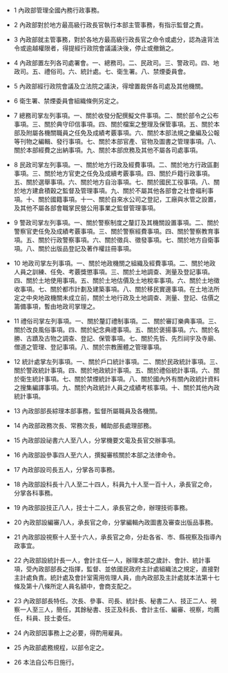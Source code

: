 * 1 內政部管理全國內務行政事務。

* 2 內政部對於地方最高級行政長官執行本部主管事務，有指示監督之責。

* 3 內政部就主管事務，對於各地方最高級行政長官之命令或處分，認為違背法令或逾越權限者，得提經行政院會議議決後，停止或撤銷之。

* 4 內政部置左列各司處署會。一、總務司。二、民政司。三、警政司。四、地政司。五、禮俗司。六、統計處。七、衛生署。八、禁煙委員會。

* 5 內政部經行政院會議及立法院之議決，得增置裁併各司處及其他機關。

* 6 衛生署、禁煙委員會組織條例另定之。

* 7 總務司掌左列事項。一、關於收發分配撰擬文件事項。二、關於部令之公布事項。三、關於典守印信事項。四、關於檔案之整理及保管事項。五、關於本部及附屬各機關職員之任免及成績考覈事項。六、關於本部法規之彙編及公報等刊物之編輯、發行事項。七、關於本部官產、官物及圖書之管理事項。八、關於本部經費之出納事項。九、關於本部庶務及其他不屬各司處事項。

* 8 民政司掌左列事項。一、關於地方行政及經費事項。二、關於地方行政區劃事項。三、關於地方官吏之任免及成續考覈事項。四、關於戶籍行政事項。五、關於選舉事項。六、關於地方自治事項。七、關於國民工役事項。八、關於地方建倉積穀之監督及管理事項。九、關於不屬其他各部會之社會福利事項。十、關於國籍事項。十一、關於自來水公司之登記，工廠與水管之設置，及其他不屬各部會職掌民營公用事業之監督管理事項。

* 9 警政司掌左列事項。一、關於警察制度之釐訂及其機關設置事項。二、關於警察官吏任免及成績考覈事項。三、關於警察經費事項。四、關於警察教育事項。五、關於行政警察事項。六、關於徵兵、徵發事項。七、關於地方自衛事項。八、關於出版品登記及著作權註冊事項。

* 10 地政司掌左列事項。一、關於地政機關之組織及經費事項。二、關於地政人員之訓練、任免、考覈獎懲事項。三、關於土地調查、測量及登記事項。四、關於土地使用事項。五、關於土地估價及土地稅率事項。六、關於土地徵收事項。七、關於都市計劃及建築事項。八、關於移民實邊事項。在土地法所定之中央地政機關未成立前，關於土地行政及土地調查、測量、登記、估價之籌備事項，暫由地政司掌理之。

* 11 禮俗司掌左列事項。一、關於釐訂禮制事項。二、關於審訂樂典事項。三、關於改良風俗事項。四、關於紀念典禮事項。五、關於褒揚事項。六、關於名勝、古蹟及古物之調查、登記、保管事項。七、關於先哲、先烈祠宇及寺廟、僧道之管理、登記事項。八、關於宗教團體之管理事項。

* 12 統計處掌左列事項。一、關於戶口統計事項。二、關於民政統計事項。三、關於警政統計事項。四、關於地政統計事項。五、關於禮俗統計事項。六、關於衛生統計事項。七、關於禁煙統計事項。八、關於國內外有關內政統計資料之搜集編譯事項。九、關於內政統計人員之成績考核事項。十、關於其他內政統計事項。

* 13 內政部部長綜理本部事務，監督所屬職員及各機關。

* 14 內政部政務次長、常務次長，輔助部長處理部務。

* 15 內政部設祕書六人至八人，分掌機要文電及長官交辦事項。

* 16 內政部設參事四人至六人，撰擬審核關於本部之法律命令。

* 17 內政部設司長五人，分掌各司事務。

* 18 內政部設科長十八人至二十四人，科員九十人至一百十人，承長官之命，分掌各科事務。

* 19 內政部設技正八人，技士十二人，承長官之命，辦理技術事務。

* 20 內政部設編審八人，承長官之命，分掌編輯內政圖書及審查出版品事務。

* 21 內政部設視察十人至十六人，承長官之命，分赴各省、市、縣視察及指導內政事宜。

* 22 內政部設統計長一人，會計主任一人，辦理本部之歲計、會計、統計事項，受內政部部長之指揮，監督、並依國民政府主計處組織法之規定，直接對主計處負責。統計處及會計室需用佐理人員，由內政部及主計處就本法第十七條及第十八條所定人員名額中，會商支配之。

* 23 內政部部長特任。次長、參事、司長、統計長、秘書二人、技正二人、視察一人至三人，簡任，其餘秘書、技正及科長、會計主任、編審、視察，均薦任，科員、技士委任。

* 24 內政部因事務上之必要，得酌用雇員。

* 25 內政部處務規程，以部令定之。

* 26 本法自公布日施行。

